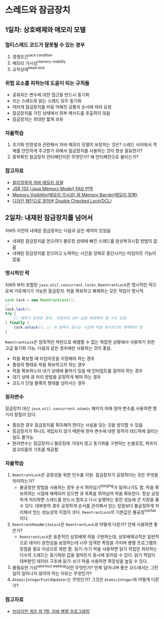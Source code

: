 # 스레드와 잠금장치

## 1일차: 상호배제와 메모리 모델

### 멀티스레드 코드가 잘못될 수 있는 경우

1. 경쟁조건<sup>race condition</sup>
2. 메모리 가시성<sup>memory visibility</sup>
3. 교착상태<sup>dead lock</sup>


### 위험 요소를 피하는데 도움이 되는 규칙들

- 공유되는 변수에 대한 접근을 반드시 동기화
- 쓰는 스레드와 읽는 스레드 모두 동기화
- 여러개 잠금장치를 미맂 어해진 공통의 순서에 따라 요청
- 잠금장치를 가진 상태에서 외부 메서드를 호출하지 않음
- 잠금장치는 최대한 짧게 보유

### 자율학습
1. 초기화 안정성과 관련해서 자바 메모리 모델이 보장하는 것은? 스레드 사이에서 객체를 안전하게 주고받기 위해서 잠금장치를 사용하는 것이 항상 필요한가?
2. 중복확인 잠금장치 안티패턴이란 무엇인가? 왜 안티패턴으로 불리는가?

### 참고자료

- [윌리엄푸의 자바 메모리 모델](http://www.cs.umd.edu/~pugh/java/memoryModel/index.html#reference)
- [JSR 133 (Java Memory Model) FAQ 번역](http://qwefgh90.github.io/java/JSR-133-(Java-Memory-Model)-FAQ(%EB%B2%88%EC%97%AD)/)
- [Memory Visibility(메모리 가시성) 와 Memory Barrier(메모리 장벽)](http://blog.naver.com/jjoommnn/130037479493)
- [디자인 패턴으로 알아본 Double Checked Lock(DCL)](http://www.hanbit.co.kr/media/channel/view.html?cms_code=CMS6818849791)


## 2일차: 내재된 잠금장치를 넘어서
자바5 이전의 내재된 잠금장치는 다음과 같은 제약이 있었음
- 내재된 잠금장치를 얻으려다 블로킹 상태에 빠진 스레드를 원상복귀시킬 방법이 없음
- 내재된 장금장치를 얻으려고 노력하는 시간을 강제로 중단시키는 타임아웃 기능이 없음

### 명시적인 락
자바5 부터 포함된 `java.util.concurrent.locks.ReentrantLock`은 명시적인 락으로써 가로채기가 가능한 잠금장치. 락을 확보하고 해제하는 모든 작업이 명시적.


```java
Lock lock = new ReentrantLock();
// ...
lock.lock();
try {
    // 예외가 발생한 경우, 적절하게 내부 값을 복원해야 할 수도 있음
} finally {
    lock.unlock(); // 락 블록이 끝나는 시점에 락을 명시적으로 해제해야 함
}
```

`ReentrantLock`은 암묵적인 락만으로 해결할 수 없는 복잡한 상황에서 사용하기 위한 고급 동기화 기능. 다음과 같은 경우에만 사용하는 것이 좋음.
- 락을 확보할 때 타임아웃을 지정해야 하는 경우
- 폴링의 형태로 락을 확보하고자 하는 경우
- 락을 확보하느라 대기 상태에 들어가 있을 때 인터럽트를 걸어야 하는 경우
- 대기 상태 큐 처리 방법을 공정하게 해야 하는 경우
- 코드가 단일 블록의 형태를 넘어서는 경우

### 원자변수
잠금장치 대신 `java.util.concurrent.atomic` 패키지 아래 원자 변수를 사용하면 몇 가지 장점이 있다.
- 필요한 경우 잠금장치를 획득해야 한다는 사실을 잊는 것을 방지할 수 있음
- 잠금장치가 하나도 개입되지 않기 때문에 원자 변수에 대한 동작이 데드락에 걸리는 일도 불가능
- 원자변수는 잠금장치나 블로킹에 기대지 않고 동기화를 구현하는 논블로킹, 락프리 알고리즘의 기초를 제공함

### 자율학습
1. `ReentrantLock`은 공정성을 위한 인수를 지원. 잠금장치가 공정하다는 것은 무엇을 의미하는가?
    - 불공정한 방법을 사용하는 경우 순서 뛰어넘기<sup>barging</sup>가 일어나기도 함. 락을 확보하려는 시점에 해제되어 있으면 큐 목록을 뛰어넘어 락을 확보한다. 항상 공정하게 처리하면 스레드를 반드시 멈추고 다시 실행하는 동안 성능에 큰 지장을 줄 수 있다. 대부분의 경우 공정하게 순서를 관리해서 얻는 장점보다 불공정하게 처리해서 얻는 성능상의 이점이 크다. `ReentrantLock`의 기본값은 불공정<sup>nonfair</sup>이다.
2. `ReentrantReadWriteLock`은 `ReentrantLock`과 어떻게 다른가? 언제 사용하면 좋은가?
    - `ReentrantLock`은 표준적인 상호배제 락을 구현하는데, 상호배제규칙은 일반적으로 데이터 완전성을 보장하는데 너무 엄격한 특징을 가지며 병렬 프로그램의 장점을 필요 이상으로 제한 함.  읽기-쓰기 락을 사용하면 읽기 작업만 처리하는 다수의 스레드는 동기화된 값을 얼마든지 동시에 읽어갈 수 있다. 읽기 작업이 대부분인 데이터 구조에 읽기-쓰기 락을 사용하면 확장성을 높일 수 있다.
3. 불필요한 기상<sup>spurious wakeup</sup>이란 무엇인가? 언제 일어나며 좋은 코드에서는 그런 일이 일어나지 않아야 하는 이유는 무엇인가?
4. `AtomicIntegerFieldUpdater`는 무엇인가? 그것은 `AtomicInteger`와 어떻게 다른가? 

### 참고자료
- [브라이언 게츠 외 1명, 자바 병렬 프로그래밍](http://book.naver.com/bookdb/book_detail.nhn?bid=4683550)


